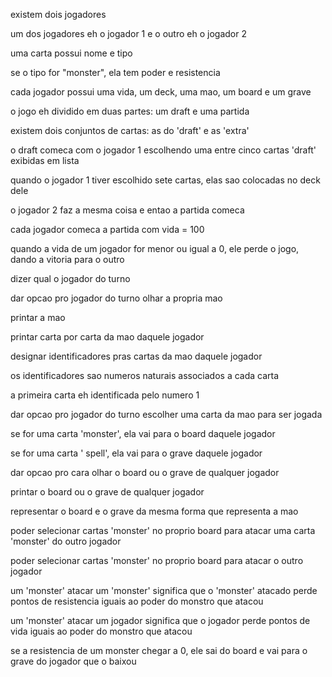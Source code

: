 existem dois jogadores

um dos jogadores eh o jogador 1 e o outro eh o jogador 2

uma carta possui nome e tipo

se o tipo for "monster", ela tem poder e resistencia

cada jogador possui uma vida, um deck, uma mao, um board e um grave

o jogo eh dividido em duas partes: um draft e uma partida

existem dois conjuntos de cartas: as do 'draft' e as 'extra'

o draft comeca com o jogador 1 escolhendo uma entre cinco cartas 'draft' exibidas em lista

quando o jogador 1 tiver escolhido sete cartas, elas sao colocadas no deck dele

o jogador 2 faz a mesma coisa e entao a partida comeca

cada jogador comeca a partida com vida = 100

quando a vida de um jogador for menor ou igual a 0, ele perde o jogo, dando a vitoria para o outro

dizer qual o jogador do turno

dar opcao pro jogador do turno olhar a propria mao

printar a mao

printar carta por carta da mao daquele jogador

designar identificadores pras cartas da mao daquele jogador

os identificadores sao numeros naturais associados a cada carta

a primeira carta eh identificada pelo numero 1

dar opcao pro jogador do turno escolher uma carta da mao para ser jogada

se for uma carta 'monster', ela vai para o board daquele jogador

se for uma carta ' spell', ela vai para o grave daquele jogador

dar opcao pro cara olhar o board ou o grave de qualquer jogador

printar o board ou o grave de qualquer jogador

representar o board e o grave da mesma forma que representa a mao

poder selecionar cartas 'monster' no proprio board para atacar uma carta 'monster' do outro jogador

poder selecionar cartas 'monster' no proprio board para atacar o outro jogador

um 'monster' atacar um 'monster' significa que o 'monster' atacado perde pontos de resistencia iguais ao poder do monstro que atacou

um 'monster' atacar um jogador significa que o jogador perde pontos de vida iguais ao poder do monstro que atacou

se a resistencia de um monster chegar a 0, ele sai do board e vai para o grave do jogador que o baixou
